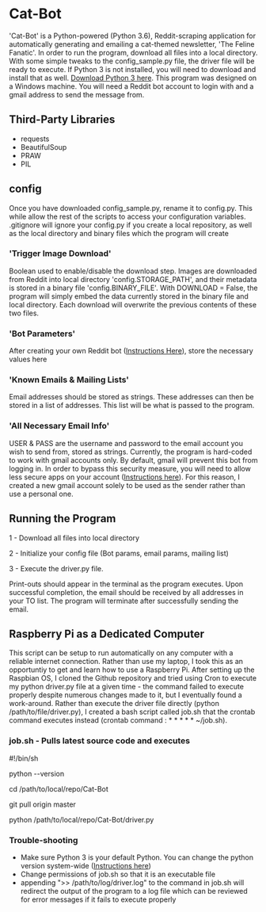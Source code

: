 # Cat-Bot
'Cat-Bot' is a Python-powered (Python 3.6), Reddit-scraping application for automatically generating and emailing a cat-themed newsletter, 'The Feline Fanatic'. In order to run the program, download all files into a local directory. With some simple tweaks to the config_sample.py file, the driver file will be ready to execute. If Python 3 is not installed, you will need to download and install that as well. [Download Python 3 here](https://www.python.org/downloads/). This program was designed on a Windows machine. You will need a Reddit bot account to login with and a gmail address to send the message from.

## Third-Party Libraries
- requests
- BeautifulSoup
- PRAW
- PIL

## config
Once you have downloaded config_sample.py, rename it to config.py. This while allow the rest of the scripts to access your configuration variables. .gitignore will ignore your config.py if you create a local repository, as well as the local directory and binary files which the program will create

### 'Trigger Image Download'
Boolean used to enable/disable the download step. Images are downloaded from Reddit into local directory 'config.STORAGE_PATH', and their metadata is stored in a binary file 'config.BINARY_FILE'. With DOWNLOAD = False, the program will simply embed the data currently stored in the binary file and local directory. Each download will overwrite the previous contents of these two files.

### 'Bot Parameters'
After creating your own Reddit bot ([Instructions Here](http://pythonforengineers.com/build-a-reddit-bot-part-1/)), store the necessary values here

### 'Known Emails & Mailing Lists'
Email addresses should be stored as strings. These addresses can then be stored in a list of addresses. This list will be what is passed to the program.

### 'All Necessary Email Info'
USER & PASS are the username and password to the email account you wish to send from, stored as strings. Currently, the program is hard-coded to work with gmail accounts only. By default, gmail will prevent this bot from logging in. In order to bypass this security measure, you will need to allow less secure apps on your account ([Instructions here](https://support.google.com/accounts/answer/6010255?hl=en)). For this reason, I created a new gmail account solely to be used as the sender rather than use a personal one.

## Running the Program
1 - Download all files into local directory

2 - Initialize your config file (Bot params, email params, mailing list)

3 - Execute the driver.py file.

Print-outs should appear in the terminal as the program executes. Upon successful completion, the email should be received by all addresses in your TO list. The program will terminate after successfully sending the email.

## Raspberry Pi as a Dedicated Computer
This script can be setup to run automatically on any computer with a reliable internet connection. Rather than use my laptop, I took this as an opportuntiy to get and learn how to use a Raspberry Pi. After setting up the Raspbian OS, I cloned the Github repository and tried using Cron to execute my python driver.py file at a given time - the command failed to  execute properly despite numerous changes made to it, but I eventually found a work-around. Rather than execute the driver file directly (python /path/to/file/driver.py), I created a bash script called job.sh that the crontab command executes instead (crontab command : * * * * * ~/job.sh).

### job.sh - Pulls latest source code and executes
#!/bin/sh

python --version

cd /path/to/local/repo/Cat-Bot

git pull origin master

python /path/to/local/repo/Cat-Bot/driver.py


### Trouble-shooting
- Make sure Python 3 is your default Python. You can change the python version system-wide ([Instructions here](https://linuxconfig.org/how-to-change-from-default-to-alternative-python-version-on-debian-linux))
- Change permissions of job.sh so that it is an executable file
- appending ">> /path/to/log/driver.log" to the command in job.sh will redirect the output of the program to a log file which can be reviewed for error messages if it fails to execute properly
